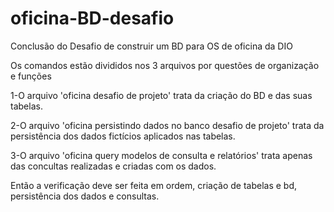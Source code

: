 # oficina-BD-desafio
Conclusão do Desafio de construir um BD para OS de oficina da DIO

Os comandos estão divididos nos 3 arquivos por questões de organização e funções

1-O arquivo 'oficina desafio de projeto' trata da criação do BD e das suas tabelas.

2-O arquivo 'oficina persistindo dados no banco desafio de projeto' trata da persistência dos dados fictícios aplicados nas tabelas.

3-O arquivo 'oficina query modelos de consulta e relatórios' trata apenas das concultas realizadas e criadas com os dados.

Então a verificação deve ser feita em ordem, criação de tabelas e bd, persistência dos dados e consultas.

